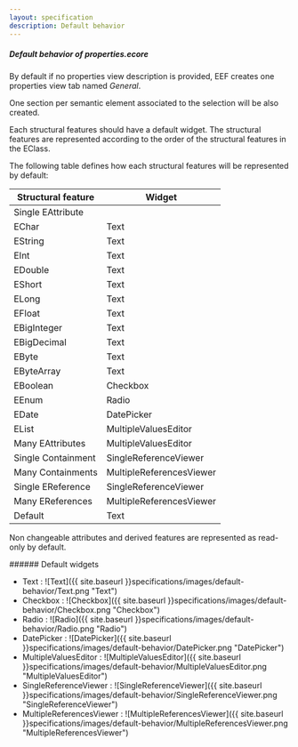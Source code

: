 ```yaml
---
layout: specification
description: Default behavior
---
```


##### Default behavior of properties.ecore

By default if no properties view description is provided, EEF creates one properties view tab named *General*. 

One section per semantic element associated to the selection will be also created.

Each structural features should have a default widget.
The structural features are represented according to the order of the structural features in the EClass.

The following table defines how each structural features will be represented by default:


| Structural feature | Widget                   |
| ------------------ | ------------------------ |
| Single EAttribute  |                          |
|  EChar             | Text                     |
|  EString           | Text                     |
|  EInt              | Text                     |
|  EDouble           | Text                     |
|  EShort            | Text                     |
|  ELong             | Text                     |
|  EFloat            | Text                     |
|  EBigInteger       | Text                     |
|  EBigDecimal       | Text                     |
|  EByte             | Text                     |
|  EByteArray        | Text                     |
|  EBoolean          | Checkbox                 |
|  EEnum             | Radio                    |
|  EDate             | DatePicker               |
|  EList             | MultipleValuesEditor     |
| Many EAttributes   | MultipleValuesEditor     |
| Single Containment | SingleReferenceViewer    |
| Many Containments  | MultipleReferencesViewer |
| Single EReference  | SingleReferenceViewer    |
| Many EReferences   | MultipleReferencesViewer |
| Default            | Text                     |

Non changeable attributes and derived features are represented as read-only by default.

###### Default widgets

* Text :
![Text]({{ site.baseurl }}specifications/images/default-behavior/Text.png "Text")
* Checkbox :
![Checkbox]({{ site.baseurl }}specifications/images/default-behavior/Checkbox.png "Checkbox")
* Radio :
![Radio]({{ site.baseurl }}specifications/images/default-behavior/Radio.png "Radio")
* DatePicker :
![DatePicker]({{ site.baseurl }}specifications/images/default-behavior/DatePicker.png "DatePicker")
* MultipleValuesEditor :
![MultipleValuesEditor]({{ site.baseurl }}specifications/images/default-behavior/MultipleValuesEditor.png "MultipleValuesEditor")
* SingleReferenceViewer :
![SingleReferenceViewer]({{ site.baseurl }}specifications/images/default-behavior/SingleReferenceViewer.png "SingleReferenceViewer")
* MultipleReferencesViewer :
![MultipleReferencesViewer]({{ site.baseurl }}specifications/images/default-behavior/MultipleReferencesViewer.png "MultipleReferencesViewer")

